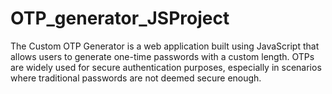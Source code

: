 # OTP_generator_JSProject
The Custom OTP Generator is a web application built using JavaScript that allows users to generate one-time passwords with a custom length. OTPs are widely used for secure authentication purposes, especially in scenarios where traditional passwords are not deemed secure enough.
